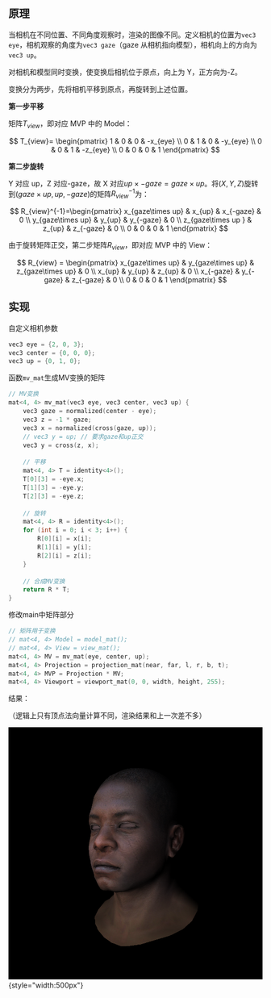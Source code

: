## 原理

当相机在不同位置、不同角度观察时，渲染的图像不同。定义相机的位置为`vec3 eye`，相机观察的角度为`vec3 gaze`（gaze 从相机指向模型），相机向上的方向为`vec3 up`。

对相机和模型同时变换，使变换后相机位于原点，向上为 Y，正方向为-Z。

变换分为两步，先将相机平移到原点，再旋转到上述位置。

**第一步平移**

矩阵$T_{view}$，即对应 MVP 中的 Model：

$$
T_{view}=
\begin{pmatrix}
1 & 0 & 0 & -x_{eye} \\
0 & 1 & 0 & -y_{eye} \\
0 & 0 & 1 & -z_{eye} \\
0 & 0 & 0 & 1
\end{pmatrix}
$$

**第二步旋转**

Y 对应 up，Z 对应-gaze，故 X 对应$up\times -gaze=gaze\times up$。将$(X,Y,Z)$旋转到$(gaze\times up,up,-gaze)$的矩阵$R_{view}^{-1}$为：

$$
R_{view}^{-1}=\begin{pmatrix}
x_{gaze\times up} & x_{up} & x_{-gaze} & 0 \\
y_{gaze\times up} & y_{up} & y_{-gaze} & 0 \\
z_{gaze\times up } & z_{up} & z_{-gaze} & 0 \\
0 & 0 & 0 & 1
\end{pmatrix}
$$

由于旋转矩阵正交，第二步矩阵$R_{view}$，即对应 MVP 中的 View：

$$
R_{view} = \begin{pmatrix}
x_{gaze\times up} & y_{gaze\times up} & z_{gaze\times up} & 0 \\
x_{up}            & y_{up}            & z_{up}            & 0 \\
x_{-gaze}         & y_{-gaze}         & z_{-gaze}         & 0 \\
0                 & 0                 & 0                 & 1
\end{pmatrix}
$$

## 实现

自定义相机参数

```cpp
vec3 eye = {2, 0, 3};
vec3 center = {0, 0, 0};
vec3 up = {0, 1, 0};
```

函数`mv_mat`生成MV变换的矩阵

```cpp
// MV变换
mat<4, 4> mv_mat(vec3 eye, vec3 center, vec3 up) {
    vec3 gaze = normalized(center - eye);
    vec3 z = -1 * gaze;
    vec3 x = normalized(cross(gaze, up));
    // vec3 y = up; // 要求gaze和up正交
    vec3 y = cross(z, x);

    // 平移
    mat<4, 4> T = identity<4>();
    T[0][3] = -eye.x;
    T[1][3] = -eye.y;
    T[2][3] = -eye.z;

    // 旋转
    mat<4, 4> R = identity<4>();
    for (int i = 0; i < 3; i++) {
        R[0][i] = x[i];
        R[1][i] = y[i];
        R[2][i] = z[i];
    }

    // 合成MV变换
    return R * T;
}
```

修改main中矩阵部分

```cpp
// 矩阵用于变换
// mat<4, 4> Model = model_mat();
// mat<4, 4> View = view_mat();
mat<4, 4> MV = mv_mat(eye, center, up);
mat<4, 4> Projection = projection_mat(near, far, l, r, b, t);
mat<4, 4> MVP = Projection * MV;
mat<4, 4> Viewport = viewport_mat(0, 0, width, height, 255);
```

结果：

（逻辑上只有顶点法向量计算不同，渲染结果和上一次差不多）

![head_camera](../resources/head_camera.png){style="width:500px"}

